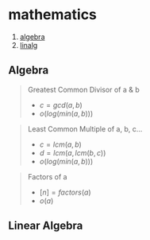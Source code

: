 # mathematics
1. [algebra](#algebra)
2. [linalg](#linalg)

## Algebra <a name="algebra"></a>
> Greatest Common Divisor of a & b
> - $c = gcd(a,b)$
> - $o(log(min(a,b)))$

> Least Common Multiple of a, b, c...
> - $c = lcm(a,b)$
> - $d = lcm(a,lcm(b,c))$
> - $o(log(min(a,b)))$

> Factors of a
> - $[n] = factors(a)$
> - $o(a)$

## Linear Algebra <a name="linalg"></a>